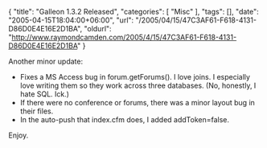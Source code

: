 {
	"title": "Galleon 1.3.2 Released",
	"categories": [
		"Misc"
	],
	"tags": [],
	"date": "2005-04-15T18:04:00+06:00",
	"url": "/2005/04/15/47C3AF61-F618-4131-D86D0E4E16E2D1BA",
	"oldurl": "http://www.raymondcamden.com/2005/4/15/47C3AF61-F618-4131-D86D0E4E16E2D1BA"
}

Another minor update:
<ul>
<li>Fixes a MS Access bug in forum.getForums(). I love joins. I especially love writing them so they work across three databases. (No, honestly, I hate SQL. Ick.)
<li>If there were no conference or forums, there was a minor layout bug in their files.
<li>In the auto-push that index.cfm does, I added addToken=false.
</ul>

Enjoy.